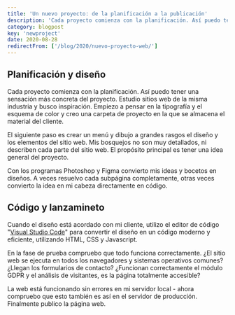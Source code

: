 ```yaml
---
title: 'Un nuevo proyecto: de la planificación a la publicación'
description: 'Cada proyecto comienza con la planificación. Así puedo tener una sensación más concreta del proyecto. Estudio sitios web de la misma industria y busco inspiración.'
category: blogpost
key: 'newproject'
date: 2020-08-28
redirectFrom: ['/blog/2020/nuevo-proyecto-web/']
---
```


## Planificación y diseño

Cada proyecto comienza con la planificación. Así puedo tener una sensación más concreta del proyecto. Estudio sitios web de la misma industria y busco inspiración. Empiezo a pensar en la tipografía y el esquema de color y creo una carpeta de proyecto en la que se almacena el material del cliente.

El siguiente paso es crear un menú y dibujo a grandes rasgos el diseño y los elementos del sitio web. Mis bosquejos no son muy detallados, ni describen cada parte del sitio web. El propósito principal es tener una idea general del proyecto.

Con los programas Photoshop y Figma convierto mis ideas y bocetos en diseños. A veces resuelvo cada subpágina completamente, otras veces convierto la idea en mi cabeza directamente en código.

## Código y lanzamineto

Cuando el diseño está acordado con mi cliente, utilizo el editor de código "[Visual Studio Code](https://code.visualstudio.com/)" para convertir el diseño en un código moderno y eficiente, utilizando HTML, CSS y Javascript.

En la fase de prueba compruebo que todo funciona correctamente. ¿El sitio web se ejecuta en todos los navegadores y sistemas operativos comunes? ¿Llegan los formularios de contacto? ¿Funcionan correctamente el módulo GDPR y el análisis de visitantes, es la página totalmente accesible?

La web está funcionando sin errores en mi servidor local - ahora compruebo que esto también es así en el servidor de producción.
Finalmente publico la página web.
